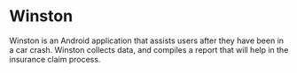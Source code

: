 # Winston
Winston is an Android application that assists users after they have been in a car crash. Winston collects data, and compiles a report that will help in the insurance claim process.
